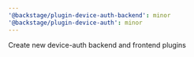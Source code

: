 ```yaml
---
'@backstage/plugin-device-auth-backend': minor
'@backstage/plugin-device-auth': minor
---
```


Create new device-auth backend and frontend plugins
